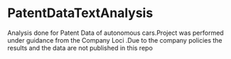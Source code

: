 # PatentDataTextAnalysis
Analysis done for Patent Data of autonomous cars.Project was performed under guidance from the Company Loci .Due to the company policies the results and the data are not published in this repo
